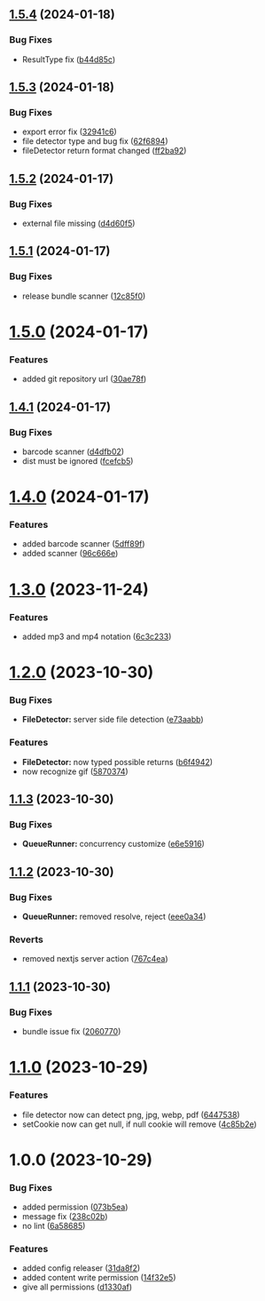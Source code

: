 ## [1.5.4](https://github.com/diomirox/erdnes/compare/v1.5.3...v1.5.4) (2024-01-18)


### Bug Fixes

* ResultType fix ([b44d85c](https://github.com/diomirox/erdnes/commit/b44d85c41b5d4414725102943ce94b3aeda7c200))

## [1.5.3](https://github.com/diomirox/erdnes/compare/v1.5.2...v1.5.3) (2024-01-18)


### Bug Fixes

* export error fix ([32941c6](https://github.com/diomirox/erdnes/commit/32941c60979f072d50ce334f124d1928821301f5))
* file detector type and bug fix ([62f6894](https://github.com/diomirox/erdnes/commit/62f68942ae1215e87fcb9b52a78466f633347ffe))
* fileDetector return format changed ([ff2ba92](https://github.com/diomirox/erdnes/commit/ff2ba92aceedde432fbfb50b416247eafe662501))

## [1.5.2](https://github.com/diomirox/erdnes/compare/v1.5.1...v1.5.2) (2024-01-17)


### Bug Fixes

* external file missing ([d4d60f5](https://github.com/diomirox/erdnes/commit/d4d60f58134489914f9bfbad8d4fe9242789d15b))

## [1.5.1](https://github.com/diomirox/erdnes/compare/v1.5.0...v1.5.1) (2024-01-17)


### Bug Fixes

* release bundle scanner ([12c85f0](https://github.com/diomirox/erdnes/commit/12c85f0382377e54099177bc53d9ca4fd754e22f))

# [1.5.0](https://github.com/diomirox/erdnes/compare/v1.4.1...v1.5.0) (2024-01-17)


### Features

* added git repository url ([30ae78f](https://github.com/diomirox/erdnes/commit/30ae78fd842f8ce49983748df22e4ee66f97aa6e))

## [1.4.1](https://github.com/diomirox/erdnes/compare/v1.4.0...v1.4.1) (2024-01-17)


### Bug Fixes

* barcode scanner ([d4dfb02](https://github.com/diomirox/erdnes/commit/d4dfb025f196ca1595c0815d505239d55bb8feee))
* dist must be ignored ([fcefcb5](https://github.com/diomirox/erdnes/commit/fcefcb5c2c1f57b29e560239303f1dc0c7c8fa30))

# [1.4.0](https://github.com/diomirox/erdnes/compare/v1.3.0...v1.4.0) (2024-01-17)


### Features

* added barcode scanner ([5dff89f](https://github.com/diomirox/erdnes/commit/5dff89fa5f7171c2675b3b6cd45a117b2dee16a7))
* added scanner ([96c666e](https://github.com/diomirox/erdnes/commit/96c666e9e6069b3a61df56c94629ec819b8eab45))

# [1.3.0](https://github.com/cybinon/erdnes/compare/v1.2.0...v1.3.0) (2023-11-24)


### Features

* added mp3 and mp4 notation ([6c3c233](https://github.com/cybinon/erdnes/commit/6c3c233843e2de40659f6fe5b1a7b69b6b796c18))

# [1.2.0](https://github.com/cybinon/erdnes/compare/v1.1.3...v1.2.0) (2023-10-30)


### Bug Fixes

* **FileDetector:** server side file detection ([e73aabb](https://github.com/cybinon/erdnes/commit/e73aabb707518d2b02dcc3a9c9d2093c9e051b05))


### Features

* **FileDetector:** now typed possible returns ([b6f4942](https://github.com/cybinon/erdnes/commit/b6f4942ada928a4629ba5278ba0c3716414dc5d2))
* now recognize gif ([5870374](https://github.com/cybinon/erdnes/commit/587037428dceeaa43d2785e2962b550d9acd3633))

## [1.1.3](https://github.com/cybinon/erdnes/compare/v1.1.2...v1.1.3) (2023-10-30)


### Bug Fixes

* **QueueRunner:** concurrency customize ([e6e5916](https://github.com/cybinon/erdnes/commit/e6e5916743f999b3bbba6bbf3473a4a76286273a))

## [1.1.2](https://github.com/cybinon/erdnes/compare/v1.1.1...v1.1.2) (2023-10-30)


### Bug Fixes

* **QueueRunner:** removed resolve, reject ([eee0a34](https://github.com/cybinon/erdnes/commit/eee0a34716a70dcdf27f7eaefb898b14183fd23f))


### Reverts

* removed nextjs server action ([767c4ea](https://github.com/cybinon/erdnes/commit/767c4ea0b647cb75c97e0868685d9048084e4d9c))

## [1.1.1](https://github.com/cybinon/erdnes/compare/v1.1.0...v1.1.1) (2023-10-30)


### Bug Fixes

* bundle issue fix ([2060770](https://github.com/cybinon/erdnes/commit/2060770297c12b2e033ad97fa8e45ed8808964bd))

# [1.1.0](https://github.com/cybinon/erdnes/compare/v1.0.0...v1.1.0) (2023-10-29)


### Features

* file detector now can detect png, jpg, webp, pdf ([6447538](https://github.com/cybinon/erdnes/commit/64475387bc60a10f0a0ce551318e146ed9a6f469))
* setCookie now can get null, if null cookie will remove ([4c85b2e](https://github.com/cybinon/erdnes/commit/4c85b2e771a8b0334b8dce927e30feee74d1cb15))

# 1.0.0 (2023-10-29)


### Bug Fixes

* added permission ([073b5ea](https://github.com/cybinon/erdnes/commit/073b5eacda38bbb3ab36d217c0790f416770ec2e))
* message fix ([238c02b](https://github.com/cybinon/erdnes/commit/238c02b7af6e3e1e06841d06fc737171b83af1e8))
* no lint ([6a58685](https://github.com/cybinon/erdnes/commit/6a586851c9651b1543f960a46ce37db7418c2110))


### Features

* added config releaser ([31da8f2](https://github.com/cybinon/erdnes/commit/31da8f244a36f7eb45129f899c8f5c0578e92caa))
* added content write permission ([14f32e5](https://github.com/cybinon/erdnes/commit/14f32e5ae0e3fdbf05568b8117ae79d7b598ebcb))
* give all permissions ([d1330af](https://github.com/cybinon/erdnes/commit/d1330af7a1c2201a4f7e20dcf33a16f5216e1081))
